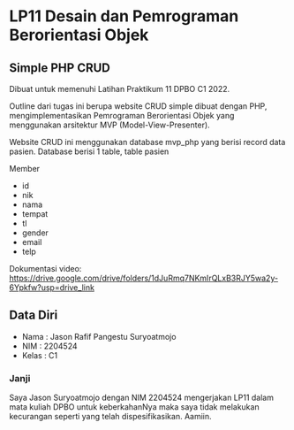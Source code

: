 # LP11 Desain dan Pemrograman Berorientasi Objek
## Simple PHP CRUD
Dibuat untuk memenuhi Latihan Praktikum 11 DPBO C1 2022.

Outline dari tugas ini berupa website CRUD simple dibuat dengan PHP, mengimplementasikan Pemrograman Berorientasi Objek yang menggunakan arsitektur MVP (Model-View-Presenter).

Website CRUD ini menggunakan database mvp_php yang berisi record data pasien.
Database berisi 1 table, table pasien

Member
- id
- nik
- nama
- tempat
- tl
- gender
- email
- telp

Dokumentasi video:
https://drive.google.com/drive/folders/1dJuRmq7NKmIrQLxB3RJY5wa2y-6Ypkfw?usp=drive_link

## Data Diri
- Nama : Jason Rafif Pangestu Suryoatmojo
- NIM : 2204524
- Kelas : C1

### Janji
Saya Jason Suryoatmojo dengan NIM 2204524 mengerjakan LP11 dalam mata kuliah DPBO untuk keberkahanNya maka saya tidak melakukan kecurangan seperti yang telah dispesifikasikan. Aamiin.

